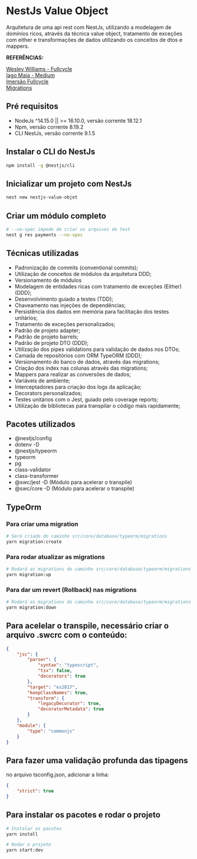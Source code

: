 # NestJs Value Object

Arquitetura de uma api rest com NestJs, utilizando a modelagem de domínios ricos, através da técnica value object, tratamento de exceções com either e transformações de dados utilizando os conceitos de dtos e mappers.

**REFERÊNCIAS:**

[Wesley Williams - Fullcycle](https://github.com/codeedu/nest-kafka/tree/master/apache-kafka)<br />
[Iago Maia - Medium](https://medium.com/@iago.maiasilva/construindo-uma-api-com-nestjs-postgresql-e-docker-parte-1-criando-nosso-primeiro-endpoint-248d4b8ecc9c)<br />
[Imersão Fullcycle](https://github.com/codeedu/live-imersao-fullcycle8-nestjs-clean-architecture)<br />
[Migrations](https://orkhan.gitbook.io/typeorm/docs/migrations)

## Pré requisitos

-   NodeJs ^14.15.0 || >= 16.10.0, versão corrente 18.12.1
-   Npm, versão corrente 8.19.2
-   CLI NestJs, versão corrente 9.1.5

## Instalar o CLI do NestJs

```bash
npm install -g @nestjs/cli
```

## Inicializar um projeto com NestJs

```bash
nest new nestjs-value-objet
```

## Criar um módulo completo

```bash
# --no-spec impede de criar os arquivos de test
nest g res payments --no-spec
```

## Técnicas utilizadas

-   Padronização de commits (conventional commits);
-   Utilização de conceitos de módulos da arquitetura DDD;
-   Versionamento de módulos
-   Modelagem de entidades ricas com tratamento de exceções (Either) (DDD);
-   Desenvolvimento guiado a testes (TDD);
-   Chaveamento nas injeções de dependências;
-   Persistência dos dados em memória para facilitação dos testes unitários;
-   Tratamento de exceções personalizados;
-   Padrão de projeto adapter;
-   Padrão de projeto barrels;
-   Padrão de projeto DTO (DDD);
-   Utilização dos pipes validations para validação de dados nos DTOs;
-   Camada de repositórios com ORM TypeORM (DDD);
-   Versionamento do banco de dados, através das migrations;
-   Criação dos index nas colunas através das migrations;
-   Mappers para realizar as conversões de dados;
-   Variáveis de ambiente;
-   Interceptadores para criação dos logs da aplicação;
-   Decorators personalizados;
-   Testes unitários com o Jest, guiado pelo coverage reports;
-   Utilização de bibliotecas para transpilar o código mais rapidamente;

## Pacotes utilizados

-   @nestjs/config
-   dotenv -D
-   @nestjs/typeorm
-   typeorm
-   pg
-   class-validator
-   class-transformer
-   @swc/jest -D (Módulo para acelerar o transpile)
-   @swc/core -D (Módulo para acelerar o transpile)

## TypeOrm

### Para criar uma migration

```bash
# Será criado do caminho src/core/database/typeorm/migrations
yarn migration:create
```

### Para rodar atualizar as migrations

```bash
# Rodará as migrations do caminho src/core/database/typeorm/migrations
yarn migration:up
```

### Para dar um revert (Rollback) nas migrations

```bash
# Rodará as migrations do caminho src/core/database/typeorm/migrations
yarn migration:down
```

## Para acelelar o transpile, necessário criar o arquivo .swcrc com o conteúdo:

```json
{
    "jsc": {
        "parser": {
            "syntax": "typescript",
            "tsx": false,
            "decorators": true
        },
        "target": "es2017",
        "keepClassNames": true,
        "transform": {
            "legacyDecorator": true,
            "decoratorMetadata": true
        }
    },
    "module": {
        "type": "commonjs"
    }
}
```

## Para fazer uma validação profunda das tipagens

no arquivo tsconfig.json, adicionar a linha:

```json
{
    "strict": true
}
```

## Para instalar os pacotes e rodar o projeto

```bash
# Instalar os pacotes
yarn install

# Rodar o projeto
yarn start:dev
```
